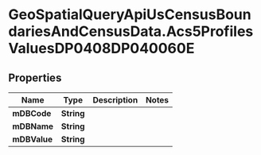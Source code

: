 # GeoSpatialQueryApiUsCensusBoundariesAndCensusData.Acs5ProfilesValuesDP0408DP040060E

## Properties

Name | Type | Description | Notes
------------ | ------------- | ------------- | -------------
**mDBCode** | **String** |  | 
**mDBName** | **String** |  | 
**mDBValue** | **String** |  | 


